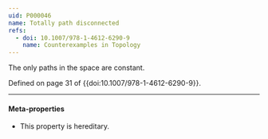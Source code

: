 ```yaml
---
uid: P000046
name: Totally path disconnected
refs:
  - doi: 10.1007/978-1-4612-6290-9
    name: Counterexamples in Topology
---
```


The only paths in the space are constant.

Defined on page 31 of {{doi:10.1007/978-1-4612-6290-9}}.

----
#### Meta-properties

- This property is hereditary.
